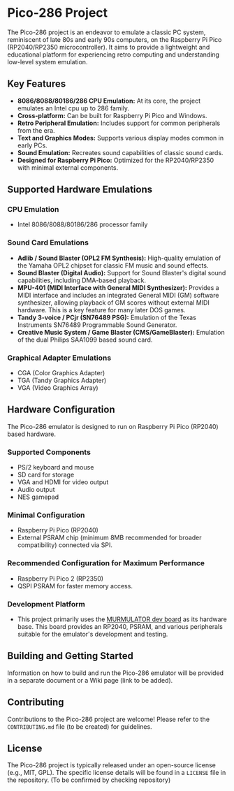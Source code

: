 # Pico-286 Project

The Pico-286 project is an endeavor to emulate a classic PC system, reminiscent of late 80s and early 90s computers, on the Raspberry Pi Pico (RP2040/RP2350 microcontroller). It aims to provide a lightweight and educational platform for experiencing retro computing and understanding low-level system emulation.

## Key Features

*   **8086/8088/80186/286 CPU Emulation:** At its core, the project emulates an Intel cpu up to 286 family.
*   **Cross-platform:** Can be built for Raspberry Pi Pico and Windows.
*   **Retro Peripheral Emulation:** Includes support for common peripherals from the era.
*   **Text and Graphics Modes:** Supports various display modes common in early PCs.
*   **Sound Emulation:** Recreates sound capabilities of classic sound cards.
*   **Designed for Raspberry Pi Pico:** Optimized for the RP2040/RP2350 with minimal external components.

## Supported Hardware Emulations

### CPU Emulation
*   Intel 8086/8088/80186/286 processor family

### Sound Card Emulations
*   **Adlib / Sound Blaster (OPL2 FM Synthesis):** High-quality emulation of the Yamaha OPL2 chipset for classic FM music and sound effects.
*   **Sound Blaster (Digital Audio):** Support for Sound Blaster's digital sound capabilities, including DMA-based playback.
*   **MPU-401 (MIDI Interface with General MIDI Synthesizer):** Provides a MIDI interface and includes an integrated General MIDI (GM) software synthesizer, allowing playback of GM scores without external MIDI hardware. This is a key feature for many later DOS games.
*   **Tandy 3-voice / PCjr (SN76489 PSG):** Emulation of the Texas Instruments SN76489 Programmable Sound Generator.
*   **Creative Music System / Game Blaster (CMS/GameBlaster):** Emulation of the dual Philips SAA1099 based sound card.

### Graphical Adapter Emulations
*   CGA (Color Graphics Adapter)
*   TGA (Tandy Graphics Adapter)
*   VGA (Video Graphics Array)

## Hardware Configuration

The Pico-286 emulator is designed to run on Raspberry Pi Pico (RP2040) based hardware.

### Supported Components
*   PS/2 keyboard and mouse
*   SD card for storage
*   VGA and HDMI for video output
*   Audio output
*   NES gamepad

### Minimal Configuration
*   Raspberry Pi Pico (RP2040)
*   External PSRAM chip (minimum 8MB recommended for broader compatibility) connected via SPI.

### Recommended Configuration for Maximum Performance
*   Raspberry Pi Pico 2 (RP2350)
*   QSPI PSRAM for faster memory access.

### Development Platform
*   This project primarily uses the [MURMULATOR dev board](https://murmulator.ru) as its hardware base. This board provides an RP2040, PSRAM, and various peripherals suitable for the emulator's development and testing.

## Building and Getting Started

Information on how to build and run the Pico-286 emulator will be provided in a separate document or a Wiki page (link to be added).

## Contributing

Contributions to the Pico-286 project are welcome! Please refer to the `CONTRIBUTING.md` file (to be created) for guidelines.

## License

The Pico-286 project is typically released under an open-source license (e.g., MIT, GPL). The specific license details will be found in a `LICENSE` file in the repository. (To be confirmed by checking repository)